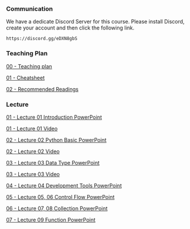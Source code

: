 ### Communication

We have a dedicate Discord Server for this course.
Please install Discord, create your account and then click the following link.

```
https://discord.gg/eDXN8gbS
```

### Teaching Plan

[00 - Teaching plan](https://drive.google.com/file/d/1bq2cXKbu7wsHsC0r4OQPqJQoOEoNLRQy/view?usp=sharing)

[01 - Cheatsheet](https://ctihe-my.sharepoint.com/:b:/r/personal/garrickho_tutor_hkct_edu_hk/Documents/202209_03cit4057/lab/lab_cheatsheet.pdf?csf=1&web=1&e=IbdStk)

[02 - Recommended Readings](https://ctihe-my.sharepoint.com/:b:/r/personal/garrickho_tutor_hkct_edu_hk/Documents/202209_03cit4057/plan/readinglist.pdf?csf=1&web=1&e=o6WNCg)

### Lecture

[01 - Lecture 01 Introduction  PowerPoint](https://ctihe-my.sharepoint.com/:b:/r/personal/garrickho_tutor_hkct_edu_hk/Documents/202209_03cit4057/lecture/01.00-Introduction.pdf?csf=1&web=1&e=S879Fh)

[01 - Lecture 01 Video](https://ctihe-my.sharepoint.com/:v:/g/personal/garrickho_tutor_hkct_edu_hk/EWdq9sqmZAFOgc-cG4oWrN8BzbTWCJLicXNTcGaALpLLrA?e=fqzu3D)

[02 - Lecture 02 Python Basic PowerPoint](https://ctihe-my.sharepoint.com/:b:/r/personal/garrickho_tutor_hkct_edu_hk/Documents/202209_03cit4057/lecture/02.00-PythonBasic.pdf?csf=1&web=1&e=RJ5r5Z)

[02 - Lecture 02 Video](https://ctihe-my.sharepoint.com/:v:/g/personal/garrickho_tutor_hkct_edu_hk/EduAyDlYUI1HlOxpXnBChDwB1yjqCTzfZhtAdjIlgOUPUQ?e=NChNVc)

[03 - Lecture 03 Data Type PowerPoint](https://ctihe-my.sharepoint.com/:b:/r/personal/garrickho_tutor_hkct_edu_hk/Documents/202209_03cit4057/lecture/03.00-DataType.pdf?csf=1&web=1&e=ZFDfko)

[03 - Lecture 03 Video](https://ctihe-my.sharepoint.com/:v:/g/personal/garrickho_tutor_hkct_edu_hk/ESMgYec3_JhAkVJp9GhdZE0BYM5kQ78_2khF9Zc4ImOBrA?e=QWWCnK)

[04 - Lecture 04 Development Tools PowerPoint]( https://ctihe-my.sharepoint.com/:b:/r/personal/garrickho_tutor_hkct_edu_hk/Documents/202209_03cit4057/lecture/04.00-DevelopmentTools.pdf?csf=1&web=1&e=wmKf0r)

[05 - Lecture 05, 06 Control Flow PowerPoint](https://ctihe-my.sharepoint.com/:b:/r/personal/garrickho_tutor_hkct_edu_hk/Documents/202209_03cit4057/lecture/05.00-ControlFlow.pdf?csf=1&web=1&e=jRxluG)

[06 - Lecture 07, 08 Collection PowerPoint](https://ctihe-my.sharepoint.com/:b:/r/personal/garrickho_tutor_hkct_edu_hk/Documents/202209_03cit4057/lecture/06.00-Collection.pdf?csf=1&web=1&e=NFym8E)

[07 - Lecture 09 Function PowerPoint](
https://ctihe-my.sharepoint.com/:b:/r/personal/garrickho_tutor_hkct_edu_hk/Documents/202209_03cit4057/lecture/09.00-Function.pdf?csf=1&web=1&e=hV5sdW)

